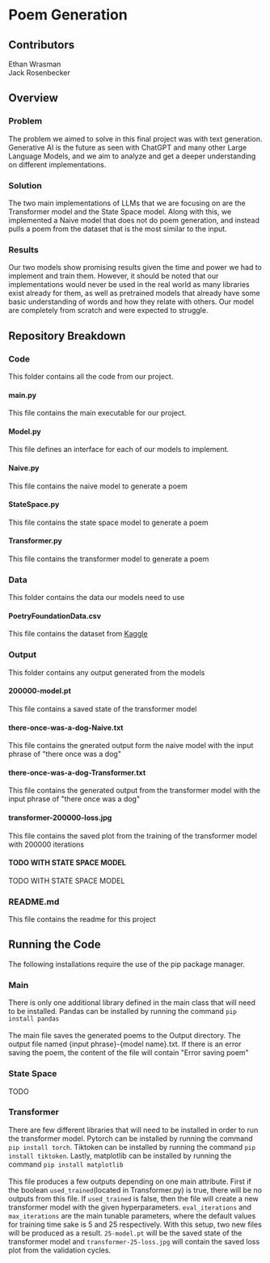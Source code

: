 # Poem Generation

## Contributors
Ethan Wrasman\
Jack Rosenbecker

## Overview
### Problem
The problem we aimed to solve in this final project was with text generation.
Generative AI is the future as seen with ChatGPT and many other Large Language
Models, and we aim to analyze and get a deeper understanding on different 
implementations. 
### Solution
The two main implementations of LLMs that we are focusing on are the Transformer
model and the State Space model. Along with this, we implemented a Naive model
that does not do poem generation, and instead pulls a poem from the dataset that
is the most similar to the input.
### Results
Our two models show promising results given the time and power we had to implement
and train them. However, it should be noted that our implementations would never
be used in the real world as many libraries exist already for them, as well as
pretrained models that already have some basic understanding of words and how
they relate with others. Our model are completely from scratch and were expected
to struggle.

## Repository Breakdown
### Code
This folder contains all the code from our project.
#### main.py
This file contains the main executable for our project.
#### Model.py
This file defines an interface for each of our models to implement.
#### Naive.py
This file contains the naive model to generate a poem
#### StateSpace.py
This file contains the state space model to generate a poem
#### Transformer.py
This file contains the transformer model to generate a poem
### Data
This folder contains the data our models need to use
#### PoetryFoundationData.csv
This file contains the dataset from [Kaggle](https://www.kaggle.com/datasets/tgdivy/poetry-foundation-poems)
### Output
This folder contains any output generated from the models
#### 200000-model.pt
This file contains a saved state of the transformer model
#### there-once-was-a-dog-Naive.txt
This file contains the gnerated output form the naive model with the input
phrase of "there once was a dog"
#### there-once-was-a-dog-Transformer.txt
This file contains the generated output from the transformer model with the
input phrase of "there once was a dog"
#### transformer-200000-loss.jpg
This file contains the saved plot from the training of the transformer model
with 200000 iterations
#### TODO WITH STATE SPACE MODEL
TODO WITH STATE SPACE MODEL
### README.md
This file contains the readme for this project

## Running the Code
The following installations require the use of the pip package manager.
### Main
There is only one additional library defined in the main class that will need
to be installed. Pandas can be installed by running the command `pip install pandas`\
\
The main file saves the generated poems to the Output directory. The output file 
named {input phrase}-{model name}.txt. If there is an error saving the poem, the content
of the file will contain "Error saving poem"
### State Space
TODO
### Transformer
There are few different libraries that will need to be installed in order to 
run the transformer model. Pytorch can be installed by running the command
`pip install torch`. Tiktoken can be installed by running the command `pip install tiktoken`.
Lastly, matplotlib can be installed by running the command `pip install matplotlib`\
\
This file produces a few outputs depending on one main attribute. First if the boolean
`used_trained`(located in Transformer.py) is true, there will be no outputs from this file.
If `used_trained` is false, then the file will create a new transformer model with the 
given hyperparameters. `eval_iterations` and `max_iterations` are the main tunable parameters,
where the default values for training time sake is 5 and 25 respectively. With this setup, two 
new files will be produced as a result. `25-model.pt` will be the saved state of the transformer
model and `transformer-25-loss.jpg` will contain the saved loss plot from the validation cycles.
